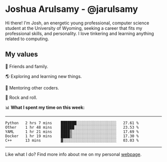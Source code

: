 # Joshua Arulsamy - @jarulsamy

Hi there! I'm Josh, an energetic young professional, computer science student at the University of Wyoming, seeking a career that fits my professional skills, and personality. I love tinkering and learning anything related to computing.

## My values

:yellow_heart: Friends and family.

:earth_americas: Exploring and learning new things.

:book: Mentoring other coders.

:guitar: Rock and roll.

:bar_chart: **What I spent my time on this week:**

------
<!--START_SECTION:waka-->
```text
Python   2 hrs 7 mins    ███████░░░░░░░░░░░░░░░░░░   27.61 % 
Other    1 hr 48 mins    ██████░░░░░░░░░░░░░░░░░░░   23.53 % 
YAML     1 hr 21 mins    ████▒░░░░░░░░░░░░░░░░░░░░   17.69 % 
Docker   1 hr 19 mins    ████▒░░░░░░░░░░░░░░░░░░░░   17.30 % 
C++      13 mins         ▓░░░░░░░░░░░░░░░░░░░░░░░░   03.03 % 
```
<!--END_SECTION:waka-->
------

Like what I do? Find more info about me on my personal [webpage](https://arulsamy.me).
